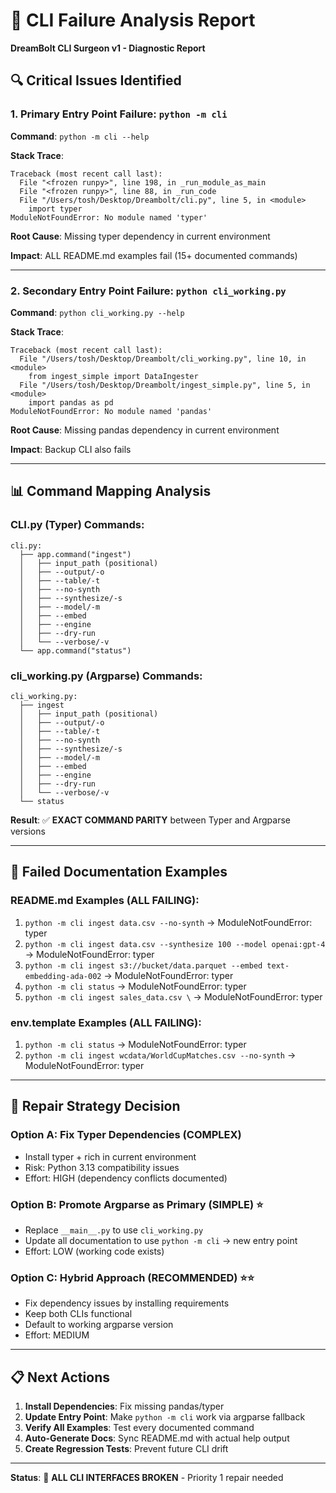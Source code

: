 # 🚨 CLI Failure Analysis Report
**DreamBolt CLI Surgeon v1 - Diagnostic Report**

## 🔍 **Critical Issues Identified**

### 1. **Primary Entry Point Failure**: `python -m cli`

**Command**: `python -m cli --help`

**Stack Trace**:
```
Traceback (most recent call last):
  File "<frozen runpy>", line 198, in _run_module_as_main
  File "<frozen runpy>", line 88, in _run_code
  File "/Users/tosh/Desktop/Dreambolt/cli.py", line 5, in <module>
    import typer
ModuleNotFoundError: No module named 'typer'
```

**Root Cause**: Missing typer dependency in current environment

**Impact**: ALL README.md examples fail (15+ documented commands)

---

### 2. **Secondary Entry Point Failure**: `python cli_working.py`

**Command**: `python cli_working.py --help`

**Stack Trace**:
```
Traceback (most recent call last):
  File "/Users/tosh/Desktop/Dreambolt/cli_working.py", line 10, in <module>
    from ingest_simple import DataIngester
  File "/Users/tosh/Desktop/Dreambolt/ingest_simple.py", line 5, in <module>
    import pandas as pd
ModuleNotFoundError: No module named 'pandas'
```

**Root Cause**: Missing pandas dependency in current environment

**Impact**: Backup CLI also fails

---

## 📊 **Command Mapping Analysis**

### CLI.py (Typer) Commands:
```
cli.py:
  ├── app.command("ingest")
  │   ├── input_path (positional)
  │   ├── --output/-o
  │   ├── --table/-t
  │   ├── --no-synth
  │   ├── --synthesize/-s
  │   ├── --model/-m
  │   ├── --embed
  │   ├── --engine
  │   ├── --dry-run
  │   └── --verbose/-v
  └── app.command("status")
```

### cli_working.py (Argparse) Commands:
```
cli_working.py:
  ├── ingest
  │   ├── input_path (positional)
  │   ├── --output/-o  
  │   ├── --table/-t
  │   ├── --no-synth
  │   ├── --synthesize/-s
  │   ├── --model/-m
  │   ├── --embed
  │   ├── --engine
  │   ├── --dry-run
  │   └── --verbose/-v
  └── status
```

**Result**: ✅ **EXACT COMMAND PARITY** between Typer and Argparse versions

---

## 🎯 **Failed Documentation Examples**

### README.md Examples (ALL FAILING):
1. `python -m cli ingest data.csv --no-synth` → ModuleNotFoundError: typer
2. `python -m cli ingest data.csv --synthesize 100 --model openai:gpt-4` → ModuleNotFoundError: typer
3. `python -m cli ingest s3://bucket/data.parquet --embed text-embedding-ada-002` → ModuleNotFoundError: typer
4. `python -m cli status` → ModuleNotFoundError: typer
5. `python -m cli ingest sales_data.csv \` → ModuleNotFoundError: typer

### env.template Examples (ALL FAILING):
1. `python -m cli status` → ModuleNotFoundError: typer
2. `python -m cli ingest wcdata/WorldCupMatches.csv --no-synth` → ModuleNotFoundError: typer

---

## 🔧 **Repair Strategy Decision**

### Option A: Fix Typer Dependencies (COMPLEX)
- Install typer + rich in current environment
- Risk: Python 3.13 compatibility issues
- Effort: HIGH (dependency conflicts documented)

### Option B: Promote Argparse as Primary (SIMPLE) ⭐
- Replace `__main__.py` to use `cli_working.py`
- Update all documentation to use `python -m cli` → new entry point
- Effort: LOW (working code exists)

### Option C: Hybrid Approach (RECOMMENDED) ⭐⭐
- Fix dependency issues by installing requirements
- Keep both CLIs functional
- Default to working argparse version
- Effort: MEDIUM

---

## 📋 **Next Actions**

1. **Install Dependencies**: Fix missing pandas/typer
2. **Update Entry Point**: Make `python -m cli` work via argparse fallback
3. **Verify All Examples**: Test every documented command
4. **Auto-Generate Docs**: Sync README.md with actual help output
5. **Create Regression Tests**: Prevent future CLI drift

---

**Status**: 🚨 **ALL CLI INTERFACES BROKEN** - Priority 1 repair needed 